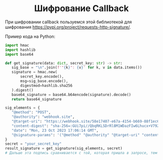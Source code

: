 <h1 align="center">Шифрование Callback</h1>

 При шифровании callback пользуемся этой библиотекой для шифрования https://pypi.org/project/requests-http-signature/.

 Пример кода на Python:

 ```python
import hmac
import hashlib
import base64
 
def get_signature(data: dict, secret_key: str) -> str:
    sig_base = "\n".join(f'"{k}": {v}' for k, v in data.items())
    signature = hmac.new(
        secret_key.encode(),
        msg=sig_base.encode(),
        digestmod=hashlib.sha256
    ).digest()
    base64_signature = base64.b64encode(signature).decode()
    return base64_signature
 
sig_elements = {
    "@method": "POST",
    "@authority": "webhook.site",
    "@target-uri": "https://webhook.site/58e17407-e67a-4154-b669-88f1ec61f491",
    "content-digest": "sha-256=:GUi7pi//QbqRKLSDrRl8M1WDazFIw6Lhucx+V79ZgLQ=:",
    "date": "Mon, 23 Oct 2023 17:06:14 GMT",
    "@signature-params": '("@method" "@authority" "@target-uri" "content-digest" "date");created=1698080774;keyid="16335dd55d344700acbdd83de436e90c";alg="hmac-sha256"'
}
secret = "your_secret_key"
result_signature = get_signature(sig_elements, secret)
# Дальше эта подпись сравнивается с той, которая пришла в запросе, тем самым проверяется подлинность
```
